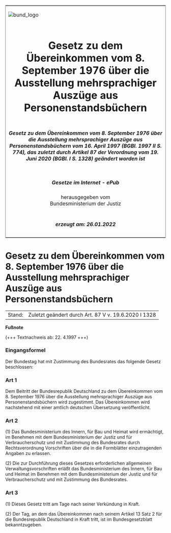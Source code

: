 <span id="DECKBLATT.html"></span>

<table border="0" frame="border" width="100%">

<tr valign="top">

<td align="left">

![bund\_logo](BfJ_2021_Web_de_de.gif)

</td>

<td align="right">

 

</td>

</tr>

<tr align="center" valign="middle">

<td colspan="2">

# Gesetz zu dem Übereinkommen vom 8. September 1976 über die Ausstellung mehrsprachiger Auszüge aus Personenstandsbüchern

</td>

</tr>

<tr align="center" valign="middle">

<td colspan="2">

##### Gesetz zu dem Übereinkommen vom 8. September 1976 über die Ausstellung mehrsprachiger Auszüge aus Personenstandsbüchern vom 16. April 1997 (BGBl. 1997 II S. 774), das zuletzt durch Artikel 87 der Verordnung vom 19. Juni 2020 (BGBl. I S. 1328) geändert worden ist

</td>

</tr>

<tr align="center" valign="middle">

<td colspan="2">

  
  

##### Gesetze im Internet - ePub  
  
herausgegeben vom  
Bundesministerium der Justiz

</td>

</tr>

<tr align="center" valign="bottom">

<td colspan="2">

  
  

##### erzeugt am: 26.01.2022

</td>

</tr>

</table>

<span id="BJNR077420997.html"></span>

# Gesetz zu dem Übereinkommen vom 8. September 1976 über die Ausstellung mehrsprachiger Auszüge aus Personenstandsbüchern

<div>

<div class="jnhtml">

|        |                                                      |
| ------ | ---------------------------------------------------- |
| Stand: | Zuletzt geändert durch Art. 87 V v. 19.6.2020 I 1328 |

</div>

</div>

<div>

  
**Fußnote**

<div class="jnhtml">

<div>

<div class="jurAbsatz">

(+++ Textnachweis ab: 22. 4.1997 +++)

</div>

</div>

</div>

</div>

<span id="BJNR077420997BJNE000100311.html"></span>

### Eingangsformel  

<div>

<div class="jnhtml">

<div>

<div class="jurAbsatz">

Der Bundestag hat mit Zustimmung des Bundesrates das folgende Gesetz
beschlossen:

</div>

</div>

</div>

</div>

<span id="BJNR077420997BJNE000200311.html"></span>

### Art 1  

<div>

<div class="jnhtml">

<div>

<div class="jurAbsatz">

Dem Beitritt der Bundesrepublik Deutschland zu dem Übereinkommen vom 8.
September 1976 über die Ausstellung mehrsprachiger Auszüge aus
Personenstandsbüchern wird zugestimmt. Das Übereinkommen wird
nachstehend mit einer amtlich deutschen Übersetzung veröffentlicht.

</div>

</div>

</div>

</div>

<span id="BJNR077420997BJNE000302116.html"></span>

### Art 2  

<div>

<div class="jnhtml">

<div>

<div class="jurAbsatz">

(1) Das Bundesministerium des Innern, für Bau und Heimat wird
ermächtigt, im Benehmen mit dem Bundesministerium der Justiz und für
Verbraucherschutz und mit Zustimmung des Bundesrates durch
Rechtsverordnung Vorschriften über die in die Formblätter einzutragenden
Angaben zu erlassen.

</div>

<div class="jurAbsatz">

(2) Die zur Durchführung dieses Gesetzes erforderlichen allgemeinen
Verwaltungsvorschriften erläßt das Bundesministerium des Innern, für Bau
und Heimat im Benehmen mit dem Bundesministerium der Justiz und für
Verbraucherschutz und mit Zustimmung des Bundesrates.

</div>

</div>

</div>

</div>

<span id="BJNR077420997BJNE000400311.html"></span>

### Art 3  

<div>

<div class="jnhtml">

<div>

<div class="jurAbsatz">

(1) Dieses Gesetz tritt am Tage nach seiner Verkündung in Kraft.

</div>

<div class="jurAbsatz">

(2) Der Tag, an dem das Übereinkommen nach seinem Artikel 13 Satz 2 für
die Bundesrepublik Deutschland in Kraft tritt, ist im Bundesgesetzblatt
bekanntzugeben.

</div>

</div>

</div>

</div>
